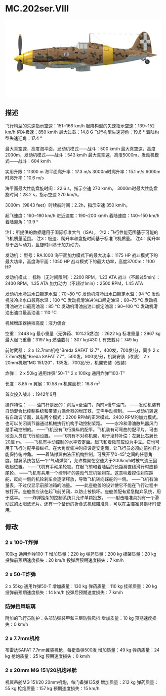 # MC.202ser.VIII

![mc202s8](../images/mc202s8.png)

## 描述

飞行构型的失速指示空速：151~166 km/h
起降构型的失速指示空速：139~152 km/h
俯冲极速：850 km/h
最大过载：14.8 G
飞行构型失速迎角：19.6 °
着陆构型失速迎角：17.4 °

最大真空速，高度海平面，发动机模式——战斗：500 km/h
最大真空速，高度2000m，发动机模式——战斗：543 km/h
最大真空速，高度5000m，发动机模式——战斗：604 km/h

实用升限：11300 m
海平面爬升率：17.3 m/s
3000m时爬升率：15.1 m/s
6000m时爬升率：10.6 m/s

海平面最大性能盘旋时间：22.6 s，指示空速 270 km/h。
3000m时最大性能盘旋时间：28.2 s，指示空速 270 km/h。

3000m（9843 feet）时续航时间：2.2h，指示空速 350 km/h。

起飞速度：160~190 km/h
进近速度：190~200 km/h
着陆速度：140~150 km/h
着陆迎角：13.9 °

注1：所提供的数据适用于国际标准大气（ISA）。
注2：飞行性能范围基于可能的飞机质量范围。
注3：极速、爬升率和盘旋时间基于标准飞机质量。
注4：爬升率基于战斗动力，盘旋时间基于加力动力。

发动机：
型号：RA.1000
海平面加力模式下的最大功率：1175 HP
战斗模式下的最大功率，高度海平面：1050 HP
战斗模式下的最大功率，高度3700m：1100 HP

发动机模式：
标称（无时间限制）：2200 RPM，1.23 ATA
战斗（不超过5min）：2400 RPM，1.35 ATA
加力动力（不超过1min）：2500 RPM，1.45 ATA

发动机水冷进水口额定水温：70~80 °C
发动机液冷出水口额定水温：94 °C
发动机液冷出水口最高水温：100 °C
发动机滑油进油口额定油温：60~75 °C
发动机滑油进油口最高油温：85 °C
发动机滑油出油口额定油温：90~100 °C
发动机滑油出油口最高油温：110 °C

机械增压器换挡高度：液力偶合 

空重：2448 kg
最小重量（无弹药、10%25燃油）：2622 kg
标准重量：2967 kg
最大起飞重量：3197 kg
燃油载荷：307 kg/430 L
有效载荷：749 kg

前射武器：
2 x 12.7mm机枪"Breda SAFAT 12.7"，400发，700发/分，同步
2 x 7.7mm机枪"Breda SAFAT 7.7"，500发，900发/分，机翼安装（改装）
2 x 20mm机炮"MG 151/20"，135发，700发/分，机翼安装（改装）

炸弹：
2 x 50kg 通用炸弹"50-T"
2 x 100kg 通用炸弹"100-T"

长度：8.85 m
翼展：10.58 m
机翼面积：16.8 m²

首次投入战斗：1942年6月

操作特性：
——油门杆是反的：向后=全油门，向前=慢车油门。
——发动机装有自动混合比控制系统和带液力偶合器的增压器，无需手动控制。
——发动机转速有自动调节器，其有两个模式：2200 RPM的正常模式、2400 RPM的加力模式。也可以关闭调节器通过机械执行机构手动控制桨距。
——水冷和滑油散热器风门是手动控制的。
——飞机没有飞行操纵的配平。飞机装有可弯曲的配平片，可由地面人员在飞行前设置。
——飞机有不对称机翼，用于滚转补偿：左翼比右翼长20厘 m。
——飞机有手动控制的水平安定面。起飞和着陆前应设为中立。它也可用于飞行时配平操纵杆。在大角度俯冲时应设定安定面，让飞行员必须向前推杆才能保持俯冲角。
——着陆襟翼由液压机构控制，可展开至0-45°之间的任意角度。襟翼系统包括一个“气动弹簧”，允许襟翼在空速大于200km/h时被气流压回收起位置。
——飞机有手动尾轮锁。在起飞前和着陆后的长距离直线滑行时应锁尾轮。
——飞机有共用一个控制杆的差动气压机轮刹车。这意味着捏住刹车踩舵，反向一侧的机轮刹车会逐渐释放，导致飞机转向踩舵的一侧。
——飞机有油量表，不过仅显示前部油箱的油量。
——此座舱盖的设计使它不能在飞行过程中被打开。座舱盖应该在起飞前关闭，以防止被损坏。座舱盖配有紧急抛弃系统，用于跳伞。
——炸弹挂架的控制系统只允许单颗投放。
——射击瞄准具拥有一个滑动式的太阳滤光片。还有一个备份的折叠式机械瞄准具，可以在主瞄准具损坏时使用。

## 修改


### 2 x 100-T炸弹

100kg 通用炸弹100-T
增加质量：220 kg
弹药质量：200 kg
挂架质量：20 kg
投弹前预期速度损失：20 km/h
投弹后预期速度损失：7 km/h

### 2 x 50-T炸弹

2 x 55kg 通用炸弹50-T
增加质量：130 kg
弹药质量：110 kg
挂架质量：20 kg
投弹前预期速度损失：14 km/h
投弹后预期速度损失：7 km/h

### 防弹挡风玻璃

附加的飞行员防护：头部防弹装甲和三层防弹风挡
增加质量：10 kg
预期速度损失：0 km/h

### 2 x 7.7mm机枪

布雷达SAFAT 7.7mm翼装机枪，每挺备弹500发
增加质量：49 kg
弹药质量：24 kg
枪炮质量：25 kg
预期速度损失：0 km/h

### 2 x 20mm MG 151/20机炮吊舱

机翼吊舱MG 151/20 20mm机炮，每门备弹135发
增加质量：212 kg
弹药质量：55 kg
枪炮质量：157 kg
预期速度损失：15 km/h